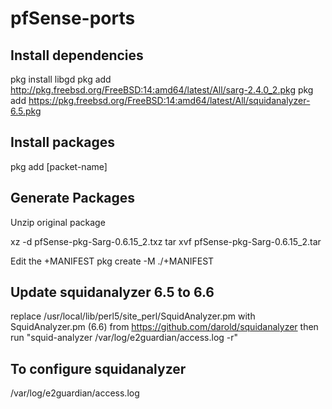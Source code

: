 # pfSense-ports

## Install dependencies
pkg install libgd
pkg add http://pkg.freebsd.org/FreeBSD:14:amd64/latest/All/sarg-2.4.0_2.pkg
pkg add https://pkg.freebsd.org/FreeBSD:14:amd64/latest/All/squidanalyzer-6.5.pkg

## Install packages
pkg add [packet-name]

## Generate Packages
Unzip original package

xz -d pfSense-pkg-Sarg-0.6.15_2.txz
tar xvf pfSense-pkg-Sarg-0.6.15_2.tar

Edit the +MANIFEST
pkg create -M ./+MANIFEST

## Update squidanalyzer 6.5 to 6.6
replace /usr/local/lib/perl5/site_perl/SquidAnalyzer.pm
with SquidAnalyzer.pm (6.6) from https://github.com/darold/squidanalyzer
then run "squid-analyzer /var/log/e2guardian/access.log -r"

## To configure squidanalyzer
/var/log/e2guardian/access.log
